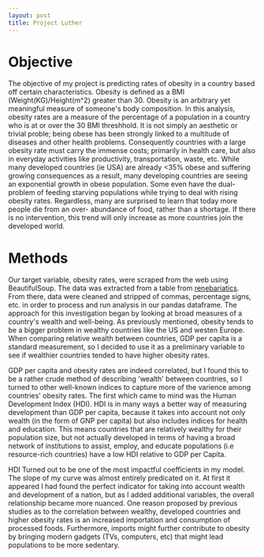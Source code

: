 ```yaml
---
layout: post
title: Project Luther 
---
```


# Objective

The objective of my project is predicting rates of obesity in a country based off certain characteristics. Obesity is
defined as a BMI (Weight(KG)/Height(m^2) greater than 30. Obesity is an arbitrary yet meaningful measure of someone's 
body composition. In this analysis, obesity rates are a measure of the percentage of a population in a country who is 
at or over the 30 BMI threshhold. It is not simply an aesthetic or trivial proble; being obese has been strongly linked
to a multitude of diseases and other health problems. Consequently countries with a large obesity rate must carry the immense
costs; primarily in health care, but also in everyday activities like productivity, transportation, waste, etc. While many
developed countries (ie USA) are already <35% obese and suffering growing consequences as a result, many developing countries
are seeing an exponential growth in obese population. Some even have the dual-problem of feeding starving populations while
trying to deal with rising obesity rates. Regardless, many are surprised to learn that today more people die from an over-
abundance of food, rather than a shortage. If there is no intervention, this trend will only increase as more countries join 
the developed world.

# Methods

Our target variable, obesity rates, were scraped from the web using BeautifulSoup. The data was extracted from a table from [renebariatics](https://renewbariatrics.com/obesity-rank-by-countries/).
From there, data were cleaned and stripped of commas, percentage signs, etc. in order to process and run analysis in our pandas dataframe.
The approach for this investigation began by looking at broad measures of a country's wealth and well-being. As previously mentioned, obesity tends to be a bigger problem in wealthy countries like the US and westen Europe. When comparing relative 
wealth between countries, GDP per capita is a standard measurement, so I decided to use it as a preliminary variable to see
if wealthier countries tended to have higher obesity rates.

GDP per capita and obesity rates are indeed correlated, but I found this to be a rather crude method of describing 'wealth' between
countries, so I turned to other well-known indices to capture more of the varience among countries' obesity rates. The first which
came to mind was the Human Development Index (HDI). HDI is in many ways a better way of measuring development than GDP per capita,
because it takes into account not only wealth (in the form of GNP per capita) but also includes indices for health and education. 
This means countries that are relatively wealthy for their population size, but not actually developed in terms of having a broad 
network of institutions to assist, employ, and educate populations (i.e resource-rich countries) have a low HDI relative to GDP per
Capita. 

HDI Turned out to be one of the most impactful coefficients in my model. The slope of my curve was almost entirely predicated on it.
At first it appeared I had found the perfect indicator for taking into account wealth and development of a nation, but as I added 
additional variables, the overall relationship became more nuanced. One reason proposed by previous studies as to the correlation between
wealthy, developed countries and higher obesity rates is an increased importation and consumption of processed foods. Furthermore,
imports might further contribute to obesity by bringing modern gadgets (TVs, computers, etc) that might lead populations to be more
sedentary. 
